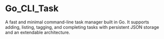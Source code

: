 # Go_CLI_Task
A fast and minimal command-line task manager built in Go. It supports adding, listing, tagging, and completing tasks with persistent JSON storage and an extendable architecture.
